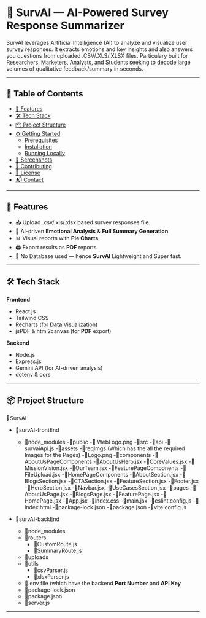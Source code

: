 # 🧠 SurvAI — AI-Powered Survey Response Summarizer


SurvAI leverages Artificial Intelligence (AI) to analyze and visualize user survey responses. It extracts emotions and key insights and also answers you questions from uploaded .CSV/.XLS/.XLSX files. Particulary built for Researchers, Marketers, Analysts, and Students seeking to decode large volumes of qualitative feedback/summary in seconds.


---


## 📂 Table of Contents

- [🚀 Features](#-features)
- [🛠 Tech Stack](#-tech-stack)
- [📦 Project Structure](#-project-structure)
- [⚙️ Getting Started](#-getting-started)
  - [Prerequisites](#prerequisites)
  - [Installation](#installation)
  - [Running Locally](#running-locally)
- [📸 Screenshots](#-screenshots)
- [🤝 Contributing](#-contributing)
- [🪪 License](#-license)
- [📬 Contact](#-contact)


---


## 🚀 Features

- 📤 Upload .csv/.xls/.xlsx based survey responses file.
- 🧠 AI-driven **Emotional Analysis** & **Full Summary Generation**.
- 📊 Visual reports with **Pie Charts**.
- 🖨 Export results as **PDF** reports.
- 💾 No Database used — hence **SurvAI** Lightweight and Super fast.

---

## 🛠 Tech Stack

**Frontend**  
- React.js  
- Tailwind CSS  
- Recharts (for **Data** Visualization)  
- jsPDF & html2canvas (for **PDF** export)

**Backend**  
- Node.js  
- Express.js  
- Gemini API (for AI-driven analysis)  
- dotenv & cors

---

## 📦 Project Structure

📂SurvAI
  - 📂survAI-frontEnd
    - 📂node_modules
       -📂public
          -📄 WebLogo.png
      -📂src
          -📂api
              -📄survaiApi.js
          -📂assets
              -📂reqImgs (Which has the all the required Images for the Pages)
              -📄Logo.png
          -📂components
              -📂AboutUsPageComponents
                  -📄AboutUsHero.jsx
                  -📄CoreValues.jsx
                  -📄MissionVision.jsx
                  -📄OurTeam.jsx
              -📂FeaturePageComponents
                  -📄FileUpload.jsx
              -📂HomePageComponents
                  -📄AboutSection.jsx
                  -📄BlogsSection.jsx
                  -📄CTASection.jsx
                  -📄FeatureSection.jsx
                  -📄Footer.jsx
                  -📄HeroSection.jsx
                  -📄Navbar.jsx
                  -📄UseCasesSection.jsx
          -📂pages
              -📄AboutUsPage.jsx
              -📄BlogsPage.jsx
              -📄FeaturePage.jsx
              -📄HomePage.jsx
          -📄App.jsx
          -📄index.css
          -📄main.jsx
      -📄eslint.config.js
      -📄index.html
      -📄package-lock.json
      -📄package.json
      -📄vite.config.js

  - 📂survAI-backEnd
      - 📂node_modules
      - 📂routers
          - 📄CustomRoute.js
          - 📄SummaryRoute.js
      - 📂uploads
      - 📂utils
          - 📄csvParser.js
          - 📄xlsxParser.js
      - 📄.env file (which have the backend **Port Number** and **API Key**
      - 📄package-lock.json
      - 📄package.json
      - 📄server.js


---
